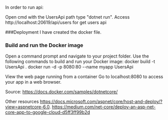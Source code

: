 In order to run api:

Open cmd with the UsersApi path
type "dotnet run".
Access http://localhost:20619/api/users for get users api

###Deployment
I have created the docker file.
### Build and run the Docker image
Open a command prompt and navigate to your project folder.
Use the following commands to build and run your Docker image:
 docker build -t UsersApi .
 docker run -d -p 8080:80 --name myapp UsersApi

View the web page running from a container
Go to localhost:8080 to access your app in a web browser.

Source:
https://docs.docker.com/samples/dotnetcore/  

Other resources
https://docs.microsoft.com/aspnet/core/host-and-deploy/?view=aspnetcore-6.0. 
https://medium.com/net-core/deploy-an-asp-net-core-app-to-google-cloud-d5ff3ff99b2d  
